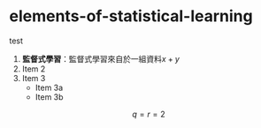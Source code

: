 # elements-of-statistical-learning

test

1. **監督式學習**：監督式學習來自於一組資料$x+y$
2. Item 2
3. Item 3
    + Item 3a
    + Item 3b

$$q=r=2$$
